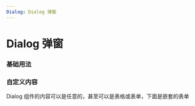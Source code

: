 ```yaml
---
Dialog: Dialog 弹窗
---
```

# Dialog 弹窗

### 基础用法
<ClientOnly>
<block-dialog-demo blockName="defaultDialog" onlineDemo="https://codepen.io/w3cmark/pen/eYOjPVw"/>
</ClientOnly>

### 自定义内容
Dialog 组件的内容可以是任意的，甚至可以是表格或表单，下面是嵌套的表单

<ClientOnly>
<block-dialog-demo blockName="dialog2" onlineDemo="https://codepen.io/w3cmark/pen/abojRYO"/>
</ClientOnly>


